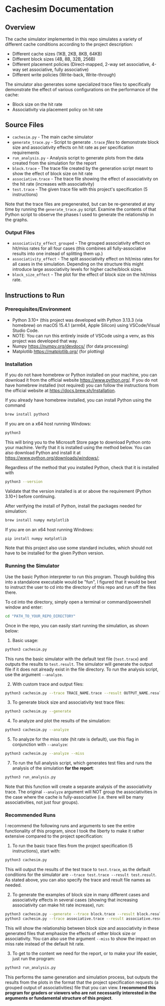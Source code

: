 # Cachesim Documentation

## Overview
The cache simulator implemented in this repo simulates a variety of different cache conditions according to the project description:
* Different cache sizes (1KB, 2KB, 8KB, 64KB)
* Different block sizes (4B, 8B, 32B, 256B)
* Different placement policies (Direct-mapped, 2-way set associative, 4-way set associative, fully associative)
* Different write policies (Write-back, Write-through)

The simulator also generates some specialized trace files to specifically demonstrate the effect of various configurations on the performance of the cache:
* Block size on the hit rate
* Associativity via placement policy on hit rate

## Source Files
* `cachesim.py` - The main cache simulator
* `generate_trace.py` - Script to generate `.trace` *files* to demonstrate block size and associativity effects on hit rate as per specification requirements
* `run_analysis.py` - Analysis script to generate plots from the data created from the simulation for the report
* `block.trace` - The trace file created by the generation script meant to show the effect of block size on hit rate
* `associative.trace` - The trace file showing the effect of associativity on the hit rate (increases with associativity)
* `test.trace` - The given trace file with this project's specification (5 instructions)

Note that the trace files are pregenerated, but can be re-generated at any time by running the `generate_trace.py` script. Examine the contents of that Python script to observe the phases I used to generate the relationship in the graphs.

### Output Files
* `associativity_effect_grouped` - The grouped associativity effect on hit/miss rates for all four cases (this combines all fully-associative results into one instead of splitting them up.)
* `associativity_effect` - The split associativity effect on hit/miss rates for all cases in the simulation. Depending on the structure this might introduce large associativity levels for higher cache/block sizes.
* `block_size_effect` - The plot for the effect of block size on the hit/miss rate.


## Instructions to Run
### Prerequisites/Environment
* Python 3.10+ (this project was developed with Python 3.13.3 (via homebrew) on macOS 15.4.1 (arm64, Apple Silicon) using VSCode/Visual Studio Code.
* NOTE: You can run this entirely inside of VSCode using a venv, as this project was developed that way.
* Numpy https://numpy.org/devdocs/ (for data processing)
* Matplotlib https://matplotlib.org/ (for plotting)

### Installation
If you do not have homebrew or Python installed on your machine, you can download it from the official website https://www.python.org/. If you do not have homebrew installed (not required) you can follow the instructions from the official website at https://docs.brew.sh/Installation.

If you already have homebrew installed, you can install Python using the command
``` sh
brew install python3
```

If you are on a x64 host running Windows:
``` cmd
python3
```

This will bring you to the Microsoft Store page to download Python onto your machine. Verify that it is installed using the method below. You can also download Python and install it at https://www.python.org/downloads/windows/;

Regardless of the method that you installed Python, check that it is installed with
``` sh
python3 --version
```

Validate that the version installed is at or above the requirement (Python 3.10+) before continuing.

After verifying the install of Python, install the packages needed for simulation:

``` sh
brew install numpy matplotlib
```

If you are on an x64 host running Windows:
``` cmd
pip install numpy matplotlib
```

Note that this project also use some standard includes, which should not have to be installed for the given Python version.

### Running the Simulator
Use the basic Python interpreter to run this program. Though building this into a standalone executable would be "fun", I figured that it would be best to instruct the user to cd into the directory of this repo and run off the files there.

To cd into the directory, simply open a terminal or command/powershell window and enter:
``` sh
cd "PATH_TO_YOUR_REPO_DIRECTORY"
```

Once in the repo, you can easily start running the simulation, as shown below:


1. Basic usage:
``` sh
python3 cachesim.py
```

This runs the basic simulator with the default test file (`test.trace`) and outputs the results to `test.result`. The simulator will generate the output file if it does not already exist in the file directory. To run the analysis script, use the argument ``` --analyze ```.

2. With custom trace and output files:
``` sh
python3 cachesim.py --trace TRACE_NAME.trace --result OUTPUT_NAME.result
```

3. To generate block size and associativity test trace files:
``` sh
python3 cachesim.py --generate
```

4. To analyze and plot the results of the simulation:
``` sh
python3 cachesim.py --analyze
```

5. To analyze for the miss rate (hit rate is default), use this flag in conjunction with ```--analyze```:
``` sh
python3 cachesim.py --analyze --miss
```

7. To run the full analysis script, which generates test files and runs the analysis of the simulation **for the report**:
``` sh
python3 run_analysis.py
```

Note that this function will create a separate analysis of the associativity trace. The original ```--analyze``` argument will NOT group the associativities in the case where the cache is fully-associative (i.e. there will be many associativities, not just four groups).

### Recommended Runs
I recommend the following runs and arguments to see the entire functionality of this program, since I took the liberty to make it rather extensive compared to the project specification:

1. To run the basic trace files from the project specification (5 instructions), start with:
``` sh
python3 cachesim.py
```

This will output the results of the test trace to ```test.trace```, as the default conditions for the simulator are ```--trace test.trace --result test.result```. As stated above, you can also specify the trace and result file names as needed.

2. To generate the examples of block size in many different cases and associativity effects in several cases (showing that increasing associativity can make hit rate increase), run:
``` sh
python3 cachesim.py --generate --trace block.trace --result block.result --analyze
python3 cachesim.py --trace associative.trace --result associative.result --analyze
```

This will show the relationship between block size and associativity in these generated files that emphasize the effects of either block size or associativity. You can also use the argument ```--miss``` to show the impact on miss rate instead of the default hit rate.

3. To get to the content we need for the report, or to make your life easier, just run the program:
``` sh
python3 run_analysis.py
```

This performs the same generation and simulation process, but outputs the results from the plots in the format that the project specification requests (a grouped output of associativities) file that you can view. **I recommend this program for graders or viewers who are not necessarily interested in the arguments or fundamental structure of this project**.

